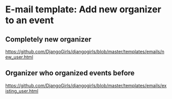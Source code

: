 # E-mail template: Add new organizer to an event

## Completely new organizer

https://github.com/DjangoGirls/djangogirls/blob/master/templates/emails/new_user.html

## Organizer who organized events before

https://github.com/DjangoGirls/djangogirls/blob/master/templates/emails/existing_user.html
